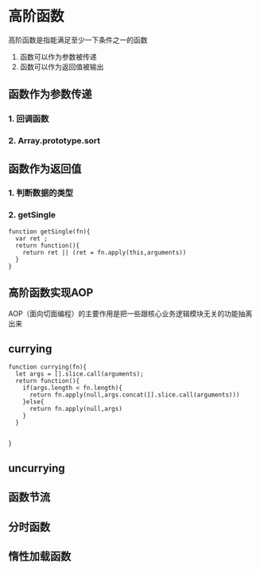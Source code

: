 # 高阶函数
高阶函数是指能满足至少一下条件之一的函数
1. 函数可以作为参数被传递
2. 函数可以作为返回值被输出

## 函数作为参数传递
### 1. 回调函数
### 2.  Array.prototype.sort

## 函数作为返回值
### 1. 判断数据的类型
### 2. getSingle
```
function getSingle(fn){
  var ret ;
  return function(){
    return ret || (ret = fn.apply(this,arguments))
  }
}
```
## 高阶函数实现AOP
AOP（面向切面编程）的主要作用是把一些跟核心业务逻辑模块无关的功能抽离出来


## currying
```
function currying(fn){
  let args = [].slice.call(arguments);
  return function(){
    if(args.length < fn.length){
      return fn.apply(null,args.concat([].slice.call(arguments)))
    }else{
      return fn.apply(null,args)
    }
  }


}
```

## uncurrying

## 函数节流

## 分时函数

## 惰性加载函数